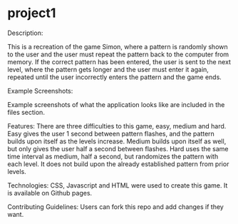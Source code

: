 # project1

Description: 

This is a recreation of the game Simon, where a pattern is randomly shown to the user and the user must repeat the pattern back to the computer from memory.
If the correct pattern has been entered, the user is sent to the next level, where the pattern gets longer and the user must enter it again, repeated until the user incorrectly enters the pattern and the game ends.

Example Screenshots: 

Example screenshots of what the application looks like are included in the files section.

Features: 
There are three difficulties to this game, easy, medium and hard. Easy gives the user 1 second between pattern flashes, and the pattern builds upon itself as the levels increase.
Medium builds upon itself as well, but only gives the user half a second between flashes.
Hard uses the same time interval as medium, half a second, but randomizes the pattern with each level. It does not build upon the already established pattern from prior levels. 

Technologies: 
CSS, Javascript and HTML were used to create this game. 
It is available on Github pages.

Contributing Guidelines:
Users can fork this repo and add changes if they want. 



